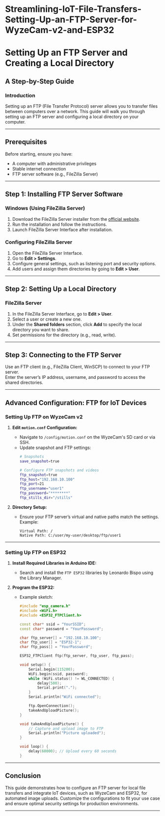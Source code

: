 # Streamlining-IoT-File-Transfers-Setting-Up-an-FTP-Server-for-WyzeCam-v2-and-ESP32

# Setting Up an FTP Server and Creating a Local Directory

## A Step-by-Step Guide

### Introduction
Setting up an FTP (File Transfer Protocol) server allows you to transfer files between computers over a network. This guide will walk you through setting up an FTP server and configuring a local directory on your computer.

---

## Prerequisites
Before starting, ensure you have:
- A computer with administrative privileges
- Stable internet connection
- FTP server software (e.g., FileZilla Server)

---

## Step 1: Installing FTP Server Software

### Windows (Using FileZilla Server)
1. Download the FileZilla Server installer from the [official website](https://filezilla-project.org/).
2. Run the installation and follow the instructions.
3. Launch FileZilla Server Interface after installation.

### Configuring FileZilla Server
1. Open the FileZilla Server Interface.
2. Go to **Edit > Settings**.
3. Configure general settings, such as listening port and security options.
4. Add users and assign them directories by going to **Edit > User**.

---

## Step 2: Setting Up a Local Directory

### FileZilla Server
1. In the FileZilla Server Interface, go to **Edit > User**.
2. Select a user or create a new one.
3. Under the **Shared folders** section, click **Add** to specify the local directory you want to share.
4. Set permissions for the directory (e.g., read, write).

---

## Step 3: Connecting to the FTP Server
Use an FTP client (e.g., FileZilla Client, WinSCP) to connect to your FTP server.  
Enter the server’s IP address, username, and password to access the shared directories.

---

## Advanced Configuration: FTP for IoT Devices

### Setting Up FTP on WyzeCam v2

1. **Edit `motion.conf` Configuration:**
   - Navigate to `/config/motion.conf` on the WyzeCam's SD card or via SSH.
   - Update snapshot and FTP settings:
     ```bash
     # Snapshots
     save_snapshot=true

     # Configure FTP snapshots and videos
     ftp_snapshot=true
     ftp_host="192.168.10.100"
     ftp_port=21
     ftp_username="user1"
     ftp_password="********"
     ftp_stills_dir="/stills"
     ```

2. **Directory Setup:**
   - Ensure your FTP server’s virtual and native paths match the settings. Example:
     ```
     Virtual Path: /
     Native Path: C:/user/my-user/desktop/ftp/user1
     ```

---

### Setting Up FTP on ESP32

1. **Install Required Libraries in Arduino IDE:**
   - Search and install the `FTP ESP32` libraries by Leonardo Bispo using the Library Manager.

2. **Program the ESP32:**
   - Example sketch:
     ```cpp
     #include "esp_camera.h"
     #include <WiFi.h>
     #include <ESP32_FTPClient.h>

     const char* ssid = "YourSSID";
     const char* password = "YourPassword";

     char ftp_server[] = "192.168.10.100";
     char ftp_user[] = "ESP32-1";
     char ftp_pass[] = "YourPassword";

     ESP32_FTPClient ftp(ftp_server, ftp_user, ftp_pass);

     void setup() {
         Serial.begin(115200);
         WiFi.begin(ssid, password);
         while (WiFi.status() != WL_CONNECTED) {
             delay(500);
             Serial.print(".");
         }
         Serial.println("WiFi connected");

         ftp.OpenConnection();
         takeAndUploadPicture();
     }

     void takeAndUploadPicture() {
         // Capture and upload image to FTP
         Serial.println("Picture uploaded");
     }

     void loop() {
         delay(60000); // Upload every 60 seconds
     }
     ```

---

## Conclusion
This guide demonstrates how to configure an FTP server for local file transfers and integrate IoT devices, such as WyzeCam and ESP32, for automated image uploads. Customize the configurations to fit your use case and ensure optimal security settings for production environments.

---
